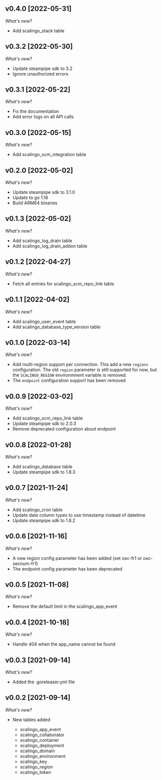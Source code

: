 ## v0.4.0 [2022-05-31]

_What's new?_

- Add scalingo_stack table

## v0.3.2 [2022-05-30]

_What's new?_

- Update steampipe sdk to 3.2
- Ignore unauthorized errors

## v0.3.1 [2022-05-22]

_What's new?_

- Fix the documentation
- Add error logs on all API calls

## v0.3.0 [2022-05-15]

_What's new?_

- Add scalingo_scm_integration table

## v0.2.0 [2022-05-02]

_What's new?_

- Update steampipe sdk to 3.1.0
- Update to go 1.18
- Build ARM64 binaries

## v0.1.3 [2022-05-02]

_What's new?_

- Add scalingo_log_drain table
- Add scalingo_log_drain_addon table

## v0.1.2 [2022-04-27]

_What's new?_

- Fetch all entries for scalingo_scm_repo_link table

## v0.1.1 [2022-04-02]

_What's new?_

- Add scalingo_user_event table
- Add scalingo_database_type_version table

## v0.1.0 [2022-03-14]

_What's new?_

- Add multi-region support per connection. This add a new `regions` configuration. The old `region` parameter is still supported for now, but the `SCALINGO_REGION` environmnent variable is removed.
- The `endpoint` configuration support has been removed

## v0.0.9 [2022-03-02]

_What's new?_

- Add scalingo_scm_repo_link table
- Update steampipe sdk to 2.0.3
- Remove deprecated configuration about endpoint

## v0.0.8 [2022-01-28]

_What's new?_

- Add scalingo_database table
- Update steampipe sdk to 1.8.3

## v0.0.7 [2021-11-24]

_What's new?_

- Add scalingo_cron table
- Update date column types to use timestamp instead of datetime
- Update steampipe sdk to 1.8.2

## v0.0.6 [2021-11-16]

_What's new?_

- A new region config parameter has been added (set osc-fr1 or osc-secnum-fr1)
- The endpoint config parameter has been deprecated

## v0.0.5 [2021-11-08]

_What's new?_

- Remove the default limit in the scalingo_app_event

## v0.0.4 [2021-10-18]

_What's new?_

- Handle 404 when the app_name cannot be found

## v0.0.3 [2021-09-14]

_What's new?_

- Added the .goreleaser.yml file

## v0.0.2 [2021-09-14]

_What's new?_

- New tables added

  - scalingo_app_event
  - scalingo_collaborator
  - scalingo_container
  - scalingo_deployment
  - scalingo_domain
  - scalingo_environment
  - scalingo_key
  - scalingo_region
  - scalingo_token
